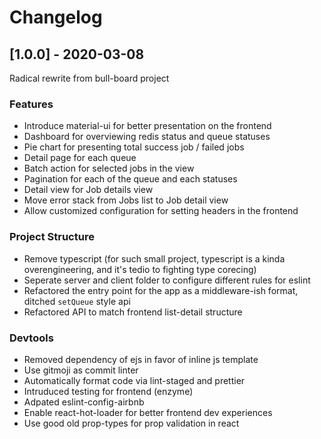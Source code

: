# Changelog

## [1.0.0] - 2020-03-08

Radical rewrite from bull-board project

### Features
* Introduce material-ui for better presentation on the frontend
* Dashboard for overviewing redis status and queue statuses
* Pie chart for presenting total success job / failed jobs
* Detail page for each queue
* Batch action for selected jobs in the view
* Pagination for each of the queue and each statuses
* Detail view for Job details view
* Move error stack from Jobs list to Job detail view
* Allow customized configuration for setting headers in the frontend

###  Project Structure
* Remove typescript (for such small project, typescript is a kinda overengineering, and it's tedio to fighting type corecing)
* Seperate server and client folder to configure different rules for eslint
* Refactored the entry point for the app as a middleware-ish format, ditched `setQueue` style api
* Refactored API to match frontend list-detail structure

###  Devtools
* Removed dependency of ejs in favor of inline js template
* Use gitmoji as commit linter
* Automatically format code via lint-staged and prettier
* Intruduced testing for frontend (enzyme)
* Adpated eslint-config-airbnb
* Enable react-hot-loader for better frontend dev experiences
* Use good old prop-types for prop validation in react

